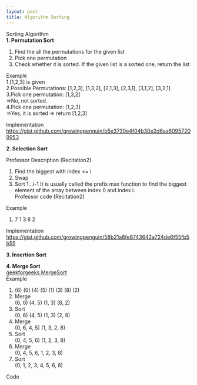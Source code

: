 ```yaml
---
layout: post
title: Algorithm Sorting
---
```


Sorting Algorithm <br/>
**1. Permutation Sort** <br/>
1) Find the all the permutations for the given list <br/>
2) Pick one permutation <br/>
3) Check whether it is sorted. If the given list is a sorted one, return the list <br/>

Example <br/>
1.[1,2,3] is given <br/>
2.Possible Permutations: [1,2,3], [1,3,2], [2,1,3], [2,3,1], [3,1,2], [3,2,1] <br/>
3.Pick one permutation: [1,3,2] <br/>
=>No, not sorted. <br/>
4.Pick one permutation: [1,2,3] <br/>
=>Yes, it is sorted => return [1,2,3] <br/>

Implementation <br/>
https://gist.github.com/growingpenguin/b5e3730e4f04b30e2d6aa60957209953

**2. Selection Sort** <br/>

Professor Description (Recitation2)
1) Find the biggest with index <= i
2) Swap
3) Sort 1...i-1
It is usually called the prefix max function to find the biggest element of the array between index 0 and index i. <br/>
Professor code (Recitation2)


Example <br/>
1. 7 1 3 8 2 

Implementation<br/>
https://gist.github.com/growingpenguin/58b21a8fe8743642a724de6f55fb5b55
<br/>

**3. Insertion Sort** <br/>

**4. Merge Sort**<br/>
[geekforgeeks MergeSort](https://www.geeksforgeeks.org/merge-sort/?ref=lbp)<br/>
Example <br/>
1. (6) (0) (4) (5) (1) (3) (8) (2) <br/>
2. Merge <br/>
(6, 0) (4, 5) (1, 3) (8, 2) <br/>
3. Sort <br/>
(0, 6) (4, 5) (1, 3) (2, 8) <br/>
4. Merge <br/>
(0, 6, 4, 5) (1, 3, 2, 8) <br/>
5. Sort <br/>
(0, 4, 5, 6) (1, 2, 3, 8) <br/>
6. Merge <br/>
(0, 4, 5, 6, 1, 2, 3, 8) <br/>
7. Sort <br/>
(0, 1, 2, 3, 4, 5, 6, 8) <br/>

Code<br/>
<script src="https://gist.github.com/growingpenguin/3a8bb2b57f752199e8689c9bc4cd624b.js"></script>

 
